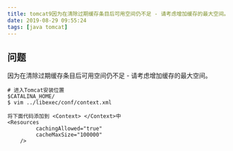 ```yaml
---
title: tomcat9因为在清除过期缓存条目后可用空间仍不足 - 请考虑增加缓存的最大空间。
date: 2019-08-29 09:55:24
tags: [java tomcat]
---
```

## 问题
因为在清除过期缓存条目后可用空间仍不足 - 请考虑增加缓存的最大空间。

    # 进入Tomcat安装位置
    $CATALINA_HOME/
    $ vim ../libexec/conf/context.xml
    
    将下面代码添加到 <Context> </Context>中
    <Resources
             cachingAllowed="true"
             cacheMaxSize="100000"
     	/>
